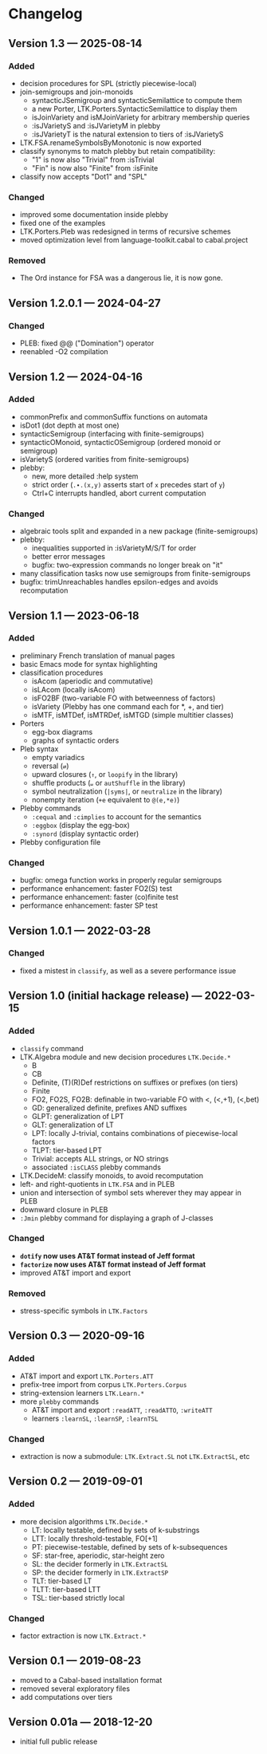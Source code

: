 # Changelog

## Version 1.3 — 2025-08-14
### Added
* decision procedures for SPL (strictly piecewise-local)
* join-semigroups and join-monoids
  + syntacticJSemigroup and syntacticSemilattice to compute them
  + a new Porter, LTK.Porters.SyntacticSemilattice to display them
  + isJoinVariety and isMJoinVariety for arbitrary membership queries
  + :isJVarietyS and :isJVarietyM in plebby
  + :isJVarietyT is the natural extension to tiers of :isJVarietyS
* LTK.FSA.renameSymbolsByMonotonic is now exported
* classify synonyms to match plebby but retain compatibility:
  + "1" is now also "Trivial" from :isTrivial
  + "Fin" is now also "Finite" from :isFinite
* classify now accepts "Dot1" and "SPL"
### Changed
* improved some documentation inside plebby
* fixed one of the examples
* LTK.Porters.Pleb was redesigned in terms of recursive schemes
* moved optimization level from language-toolkit.cabal to cabal.project
### Removed
* The Ord instance for FSA was a dangerous lie, it is now gone.


## Version 1.2.0.1 — 2024-04-27
### Changed
* PLEB: fixed @@ ("Domination") operator
* reenabled -O2 compilation

## Version 1.2 — 2024-04-16
### Added
* commonPrefix and commonSuffix functions on automata
* isDot1 (dot depth at most one)
* syntacticSemigroup (interfacing with finite-semigroups)
* syntacticOMonoid, syntacticOSemigroup (ordered monoid or semigroup)
* isVarietyS (ordered varities from finite-semigroups)
* plebby:
  + new, more detailed :help system
  + strict order (`.∙.(x,y)` asserts start of `x` precedes start of `y`)
  + Ctrl+C interrupts handled, abort current computation
### Changed
* algebraic tools split and expanded in a new package (finite-semigroups)
* plebby:
  + inequalities supported in :isVarietyM/S/T for order
  + better error messages
  + bugfix: two-expression commands no longer break on "it"
* many classification tasks now use semigroups from finite-semigroups
* bugfix: trimUnreachables handles epsilon-edges and avoids recomputation

## Version 1.1 — 2023-06-18
### Added
* preliminary French translation of manual pages
* basic Emacs mode for syntax highlighting
* classification procedures
  + isAcom (aperiodic and commutative)
  + isLAcom (locally isAcom)
  + isFO2BF (two-variable FO with betweenness of factors)
  + isVariety (Plebby has one command each for *, +, and tier)
  + isMTF, isMTDef, isMTRDef, isMTGD (simple multitier classes)
* Porters
  + egg-box diagrams
  + graphs of syntactic orders
* Pleb syntax
  + empty variadics
  + reversal (`⇄`)
  + upward closures (`↑`, or `loopify` in the library)
  + shuffle products (`⧢` or `autShuffle` in the library)
  + symbol neutralization (`|syms|`, or `neutralize` in the library)
  + nonempty iteration (`+e` equivalent to `@(e,*e)`)
* Plebby commands
  + `:cequal` and `:cimplies` to account for the semantics
  + `:eggbox` (display the egg-box)
  + `:synord` (display syntactic order)
* Plebby configuration file
### Changed
* bugfix: omega function works in properly regular semigroups
* performance enhancement: faster FO2(S) test
* performance enhancement: faster (co)finite test
* performance enhancement: faster SP test

## Version 1.0.1 — 2022-03-28
### Changed
* fixed a mistest in `classify`, as well as a severe performance issue

## Version 1.0 (initial hackage release) — 2022-03-15
### Added
* `classify` command
* LTK.Algebra module and new decision procedures `LTK.Decide.*`
  + B
  + CB
  + Definite, (T)(R)Def restrictions on suffixes or prefixes (on tiers)
  + Finite
  + FO2, FO2S, FO2B: definable in two-variable FO with <, (<,+1), (<,bet)
  + GD: generalized definite, prefixes AND suffixes
  + GLPT: generalization of LPT
  + GLT: generalization of LT
  + LPT: locally J-trivial, contains combinations of piecewise-local factors
  + TLPT: tier-based LPT
  + Trivial: accepts ALL strings, or NO strings
  + associated `:isCLASS` plebby commands
* LTK.DecideM: classify monoids, to avoid recomputation
* left- and right-quotients in `LTK.FSA` and in PLEB
* union and intersection of symbol sets wherever they may appear in PLEB
* downward closure in PLEB
* `:Jmin` plebby command for displaying a graph of J-classes
### Changed
* **`dotify` now uses AT&T format instead of Jeff format**
* **`factorize` now uses AT&T format instead of Jeff format**
* improved AT&T import and export
### Removed
* stress-specific symbols in `LTK.Factors`

## Version 0.3 — 2020-09-16
### Added
* AT&T import and export `LTK.Porters.ATT`
* prefix-tree import from corpus `LTK.Porters.Corpus`
* string-extension learners `LTK.Learn.*`
* more `plebby` commands
  + AT&T import and export `:readATT`, `:readATTO`, `:writeATT`
  + learners `:learnSL`, `:learnSP`, `:learnTSL`
### Changed
* extraction is now a submodule: `LTK.Extract.SL` not `LTK.ExtractSL`, etc

## Version 0.2 — 2019-09-01
### Added
* more decision algorithms `LTK.Decide.*`
  + LT: locally testable, defined by sets of k-substrings
  + LTT: locally threshold-testable, FO[+1]
  + PT: piecewise-testable, defined by sets of k-subsequences
  + SF: star-free, aperiodic, star-height zero
  + SL: the decider formerly in `LTK.ExtractSL`
  + SP: the decider formerly in `LTK.ExtractSP`
  + TLT: tier-based LT
  + TLTT: tier-based LTT
  + TSL: tier-based strictly local
### Changed
* factor extraction is now `LTK.Extract.*`

## Version 0.1 — 2019-08-23
* moved to a Cabal-based installation format
* removed several exploratory files
* add computations over tiers

## Version 0.01a — 2018-12-20
* initial full public release
